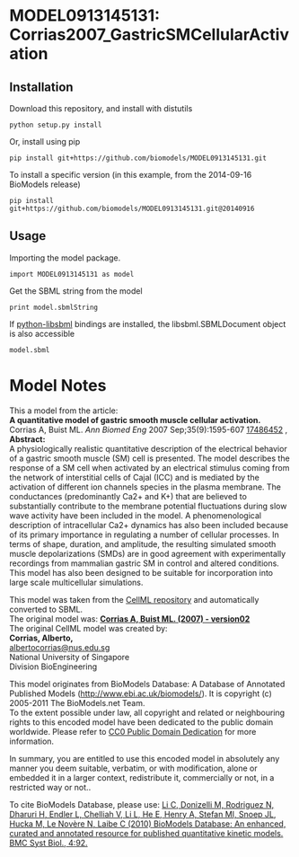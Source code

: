 # MODEL0913145131: Corrias2007_GastricSMCellularActivation

## Installation

Download this repository, and install with distutils

`python setup.py install`

Or, install using pip

`pip install git+https://github.com/biomodels/MODEL0913145131.git`

To install a specific version (in this example, from the 2014-09-16 BioModels release)

`pip install git+https://github.com/biomodels/MODEL0913145131.git@20140916`

## Usage

Importing the model package.

`import MODEL0913145131 as model`

Get the SBML string from the model

`print model.sbmlString`

If [python-libsbml](https://pypi.python.org/pypi/python-libsbml) bindings are
installed, the libsbml.SBMLDocument object is also accessible

`model.sbml`


# Model Notes


This a model from the article:  
**A quantitative model of gastric smooth muscle cellular activation.**   
Corrias A, Buist ML. _Ann Biomed Eng_ 2007 Sep;35(9):1595-607
[17486452](http://www.ncbi.nlm.nih.gov/pubmed/17486452) ,  
**Abstract:**   
A physiologically realistic quantitative description of the electrical
behavior of a gastric smooth muscle (SM) cell is presented. The model
describes the response of a SM cell when activated by an electrical stimulus
coming from the network of interstitial cells of Cajal (ICC) and is mediated
by the activation of different ion channels species in the plasma membrane.
The conductances (predominantly Ca2+ and K+) that are believed to
substantially contribute to the membrane potential fluctuations during slow
wave activity have been included in the model. A phenomenological description
of intracellular Ca2+ dynamics has also been included because of its primary
importance in regulating a number of cellular processes. In terms of shape,
duration, and amplitude, the resulting simulated smooth muscle depolarizations
(SMDs) are in good agreement with experimentally recordings from mammalian
gastric SM in control and altered conditions. This model has also been
designed to be suitable for incorporation into large scale multicellular
simulations.

This model was taken from the [CellML
repository](http://www.cellml.org/models) and automatically converted to SBML.  
The original model was: [ **Corrias A, Buist ML. (2007) - version02**
](http://www.cellml.org/models/corrias_buist_2007_version02)  
The original CellML model was created by:  
**Corrias, Alberto,**   
albertocorrias@nus.edu.sg  
National University of Singapore  
Division BioEngineering  

This model originates from BioModels Database: A Database of Annotated
Published Models (http://www.ebi.ac.uk/biomodels/). It is copyright (c)
2005-2011 The BioModels.net Team.  
To the extent possible under law, all copyright and related or neighbouring
rights to this encoded model have been dedicated to the public domain
worldwide. Please refer to [CC0 Public Domain
Dedication](http://creativecommons.org/publicdomain/zero/1.0/) for more
information.

In summary, you are entitled to use this encoded model in absolutely any
manner you deem suitable, verbatim, or with modification, alone or embedded it
in a larger context, redistribute it, commercially or not, in a restricted way
or not..  
  
To cite BioModels Database, please use: [Li C, Donizelli M, Rodriguez N,
Dharuri H, Endler L, Chelliah V, Li L, He E, Henry A, Stefan MI, Snoep JL,
Hucka M, Le Novère N, Laibe C (2010) BioModels Database: An enhanced, curated
and annotated resource for published quantitative kinetic models. BMC Syst
Biol., 4:92.](http://www.ncbi.nlm.nih.gov/pubmed/20587024)


